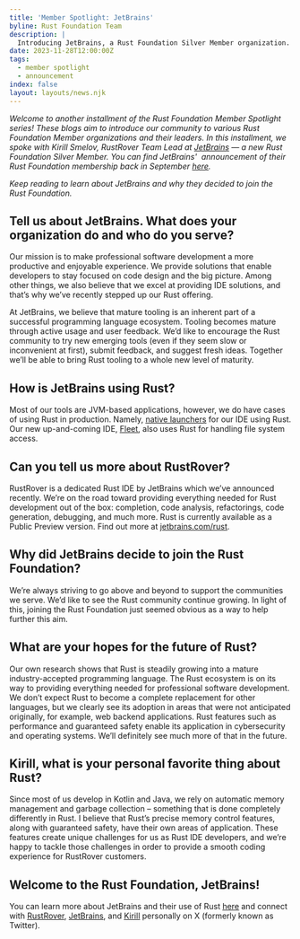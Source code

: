 ```yaml
---
title: 'Member Spotlight: JetBrains'
byline: Rust Foundation Team
description: |
  Introducing JetBrains, a Rust Foundation Silver Member organization.
date: 2023-11-28T12:00:00Z
tags:
  - member spotlight
  - announcement
index: false
layout: layouts/news.njk
---
```

*Welcome to another installment of the Rust Foundation Member Spotlight series! These blogs aim to introduce our community to various Rust Foundation Member organizations and their leaders. In this installment, we spoke with Kirill Smelov, RustRover Team Lead at [JetBrains](https://www.jetbrains.com/) — a new Rust Foundation Silver Member. You can find JetBrains'&nbsp; announcement of their Rust Foundation membership back in September [here](https://blog.jetbrains.com/rust/2023/09/13/introducing-rustrover-a-standalone-rust-ide-by-jetbrains/).*

*Keep reading to learn about JetBrains and why they decided to join the Rust Foundation.*&nbsp;&nbsp;

## Tell us about JetBrains. What does your organization do and who do you serve?

Our mission is to make professional software development a more productive and enjoyable experience. We provide solutions that enable developers to stay focused on code design and the big picture. Among other things, we also believe that we excel at providing IDE solutions, and that’s why we’ve recently stepped up our Rust offering.

At JetBrains, we believe that mature tooling is an inherent part of a successful programming language ecosystem. Tooling becomes mature through active usage and user feedback. We’d like to encourage the Rust community to try new emerging tools (even if they seem slow or inconvenient at first), submit feedback, and suggest fresh ideas. Together we’ll be able to bring Rust tooling to a whole new level of maturity.&nbsp;

## How is JetBrains using Rust?

Most of our tools are JVM-based applications, however, we do have cases of using Rust in production. Namely, [<u>native launchers</u>](https://github.com/JetBrains/intellij-community/tree/550afe461920c2a643c9582b191a2183b9d96b3f/native/XPlatLauncher/src) for our IDE using Rust. Our new up-and-coming IDE, [<u>Fleet</u>](https://jetbrains.com/fleet), also uses Rust for handling file system access.

## Can you tell us more about RustRover?&nbsp;

RustRover is a dedicated Rust IDE by JetBrains which we’ve announced recently. We’re on the road toward providing everything needed for Rust development out of the box: completion, code analysis, refactorings, code generation, debugging, and much more. Rust is currently available as a Public Preview version. Find out more at [<u>jetbrains.com/rust</u>](https://www.jetbrains.com/rust/).

## Why did JetBrains decide to join the Rust Foundation?

We’re always striving to go above and beyond to support the communities we serve. We’d like to see the Rust community continue growing. In light of this, joining the Rust Foundation just seemed obvious as a way to help further this aim.

## What are your hopes for the future of Rust?

Our own research shows that Rust is steadily growing into a mature industry-accepted programming language. The Rust ecosystem is on its way to providing everything needed for professional software development. We don’t expect Rust to become a complete replacement for other languages, but we clearly see its adoption in areas that were not anticipated originally, for example, web backend applications. Rust features such as performance and guaranteed safety enable its application in cybersecurity and operating systems. We’ll definitely see much more of that in the future.

## Kirill, what is your personal favorite thing about Rust?

Since most of us develop in Kotlin and Java, we rely on automatic memory management and garbage collection – something that is done completely differently in Rust. I believe that Rust’s precise memory control features, along with guaranteed safety, have their own areas of application. These features create unique challenges for us as Rust IDE developers, and we’re happy to tackle those challenges in order to provide a smooth coding experience for RustRover customers.

## Welcome to the Rust Foundation, JetBrains!

You can learn more about JetBrains and their use of Rust [<u>here</u>](http://jetbrains.com/rust) and connect with [<u>RustRover</u>](https://twitter.com/rustrover), [<u>JetBrains</u>](https://twitter.com/jetbrains), and [<u>Kirill</u>](https://twitter.com/wbasrs) personally on X (formerly known as Twitter).&nbsp;